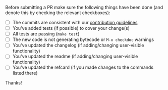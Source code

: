 Before submitting a PR make sure the following things have been done (and denote this
by checking the relevant checkboxes):

- [ ] The commits are consistent with our [contribution guidelines](CONTRIBUTING.md)
- [ ] You've added tests (if possible) to cover your change(s)
- [ ] All tests are passing (`make test`)
- [ ] The new code is not generating bytecode or `M-x checkdoc` warnings
- [ ] You've updated the changelog (if adding/changing user-visible functionality)
- [ ] You've updated the readme (if adding/changing user-visible functionality)
- [ ] You've updated the refcard (if you made changes to the commands listed there)

Thanks!
